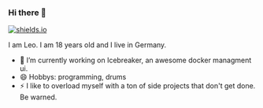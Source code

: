 ### Hi there 👋

[![shields.io](https://img.shields.io/badge/in%20love%20with-laura-critical)](https://github.com/HolyCat125)

I am Leo. I am 18 years old and I live in Germany. 

- 🔭 I’m currently working on Icebreaker, an awesome docker managment ui.
- 😄 Hobbys: programming, drums
- ⚡ I like to overload myself with a ton of side projects that don't get done. Be warned.


